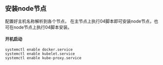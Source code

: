 ## 安装node节点
配置好主机名称解析到各个节点， 在主节点上执行04脚本即可安装node节点，也可在node节点上执行04脚本安装。

#### 开机启动
```console
systemctl enable docker.service
systemctl enable kubelet.service
systemctl enable kube-proxy.service
```
